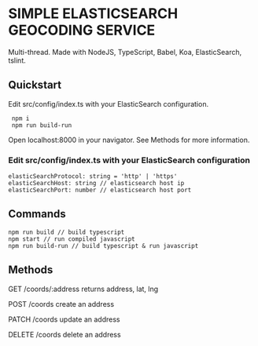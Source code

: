 # SIMPLE ELASTICSEARCH GEOCODING SERVICE

Multi-thread.
Made with NodeJS, TypeScript, Babel, Koa, ElasticSearch, tslint.

## Quickstart

Edit src/config/index.ts with your ElasticSearch configuration.

     npm i
     npm run build-run
     
Open localhost:8000 in your navigator. See Methods for more information.

### Edit src/config/index.ts with your ElasticSearch configuration

    elasticSearchProtocol: string = 'http' | 'https'
    elasticSearchHost: string // elasticsearch host ip
    elasticSearchPort: number // elasticsearch host port

## Commands

    npm run build // build typescript
    npm start // run compiled javascript
    npm run build-run // build typescript & run javascript

## Methods

GET /coords/:address
returns address, lat, lng

POST /coords
create an address

PATCH /coords
update an address

DELETE /coords
delete an address
